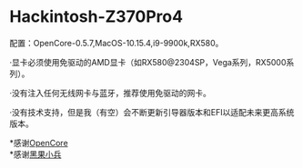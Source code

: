 # Hackintosh-Z370Pro4
配置：OpenCore-0.5.7,MacOS-10.15.4,i9-9900k,RX580。  
  
·显卡必须使用免驱动的AMD显卡（如RX580@2304SP，Vega系列，RX5000系列）。  
  
·没有注入任何无线网卡与蓝牙，推荐使用免驱动的网卡。  
  
·没有技术支持，但是我（有空）会不断更新引导器版本和EFI以适配未来更高系统版本。  
  
*感谢[OpenCore](https://github.com/acidanthera/OpenCorePkg)  
*感谢[黑果小兵](https://blog.daliansky.net/OpenCore-BootLoader.html)
